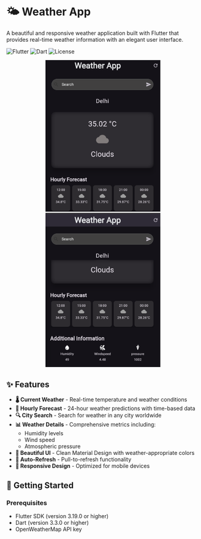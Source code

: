 # 🌤️ Weather App

A beautiful and responsive weather application built with Flutter that provides real-time weather information with an elegant user interface.

![Flutter](https://img.shields.io/badge/Flutter-3.19.0-blue.svg)
![Dart](https://img.shields.io/badge/Dart-3.3.0-blue.svg)
![License](https://img.shields.io/badge/License-MIT-green.svg)

<p align="center">
  <img src="./img3.png" alt="Weather App Preview" width="300"/>
  <img src="./img4.png" alt="Weather App Preview" width="300"/>
</p>

## ✨ Features

- **🌡️ Current Weather** - Real-time temperature and weather conditions
- **📅 Hourly Forecast** - 24-hour weather predictions with time-based data
- **🔍 City Search** - Search for weather in any city worldwide
- **📊 Weather Details** - Comprehensive metrics including:
  - Humidity levels
  - Wind speed
  - Atmospheric pressure
- **🎨 Beautiful UI** - Clean Material Design with weather-appropriate colors
- **🔄 Auto-Refresh** - Pull-to-refresh functionality
- **📱 Responsive Design** - Optimized for mobile devices

## 🚀 Getting Started

### Prerequisites

- Flutter SDK (version 3.19.0 or higher)
- Dart (version 3.3.0 or higher)
- OpenWeatherMap API key

